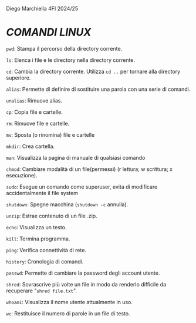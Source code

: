 Diego Marchiella 4FI 2024/25
# ***COMANDI LINUX***

```pwd```: Stampa il percorso della directory corrente.

```ls```: Elenca i file e le directory nella directory corrente.

```cd```: Cambia la directory corrente. Utilizza `cd ..` per tornare alla directory superiore.

```alias```: Permette di definire di sostituire una parola con una serie di comandi.

```unalias```: Rimuove alias.

```cp```: Copia file e cartelle.

```rm```: Rimuove file e cartelle.

```mv```: Sposta (o rinomina) file e cartelle

```mkdir```: Crea cartella.

```man```: Visualizza la pagina di manuale di qualsiasi comando

```chmod```: Cambiare modalità di un file(permessi) (r lettura; w scrittura; x esecuzione).

```sudo```: Esegue un comando come superuser, evita di modificare accidentalmente il file system

```shutdown```: Spegne macchina (`shutdown -c` annulla).

```unzip```: Estrae contenuto di un file .zip.

```echo```: Visualizza un testo.

```kill```: Termina programma.

```ping```: Verifica connettività di rete.

```history```: Cronologia di comandi.

```passwd```: Permette di cambiare la password degli account utente.

```shred```: Sovrascrive più volte un file in modo da renderlo difficile da recuperare "`shred file.txt`".

```whoami```: Visualizza il nome utente attualmente in uso.

```wc```: Restituisce il numero di parole in un file di testo.
